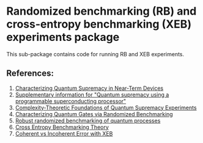 # Randomized benchmarking (RB) and cross-entropy benchmarking (XEB) experiments package

This sub-package contains code for running RB and XEB experiments.

References:
---
1. [Characterizing Quantum Supremacy in Near-Term Devices](https://arxiv.org/abs/1608.00263)
1. [Supplementary information for "Quantum supremacy using a programmable superconducting processor"](https://doi.org/10.1038/s41586-019-1666-5)
1. [Complexity-Theoretic Foundations of Quantum Supremacy Experiments](https://arxiv.org/abs/1612.05903)
1. [Characterizing Quantum Gates via Randomized Benchmarking](https://doi.org/10.1103/PhysRevA.85.042311)
1. [Robust randomized benchmarking of quantum processes](https://doi.org/10.1103/PhysRevLett.106.180504)
1. [Cross Entropy Benchmarking Theory](https://quantumai.google/cirq/noise/qcvv/xeb_theory)
1. [Coherent vs Incoherent Error with XEB](https://quantumai.google/cirq/noise/qcvv/coherent_vs_incoherent_xeb)